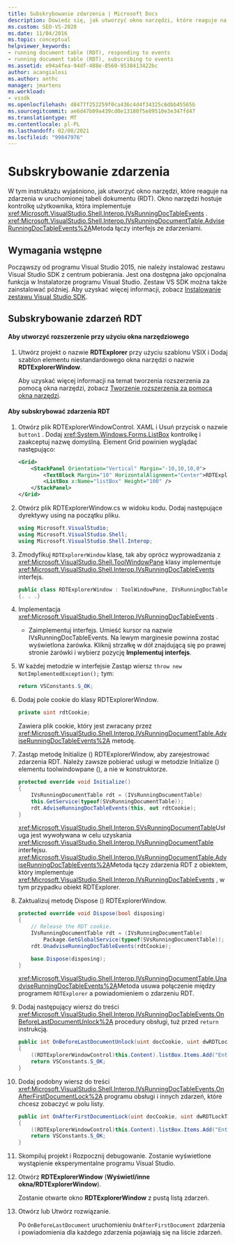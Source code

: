 ```yaml
---
title: Subskrybowanie zdarzenia | Microsoft Docs
description: Dowiedz się, jak utworzyć okno narzędzi, które reaguje na zdarzenia w uruchomionej tabeli dokumentów w zestawie SDK programu Visual Studio.
ms.custom: SEO-VS-2020
ms.date: 11/04/2016
ms.topic: conceptual
helpviewer_keywords:
- running document table (RDT), responding to events
- running document table (RDT), subscribing to events
ms.assetid: e94a4fea-94df-488e-8560-9538413422bc
author: acangialosi
ms.author: anthc
manager: jmartens
ms.workload:
- vssdk
ms.openlocfilehash: d8477f252259f0ca436c4d4f34325c6dbb45565b
ms.sourcegitcommit: ae6d47b09a439cd0e13180f5e89510e3e347fd47
ms.translationtype: MT
ms.contentlocale: pl-PL
ms.lasthandoff: 02/08/2021
ms.locfileid: "99847976"
---
```

# <a name="subscribing-to-an-event"></a>Subskrybowanie zdarzenia
W tym instruktażu wyjaśniono, jak utworzyć okno narzędzi, które reaguje na zdarzenia w uruchomionej tabeli dokumentu (RDT). Okno narzędzi hostuje kontrolkę użytkownika, która implementuje <xref:Microsoft.VisualStudio.Shell.Interop.IVsRunningDocTableEvents> . <xref:Microsoft.VisualStudio.Shell.Interop.IVsRunningDocumentTable.AdviseRunningDocTableEvents%2A>Metoda łączy interfejs ze zdarzeniami.

## <a name="prerequisites"></a>Wymagania wstępne
 Począwszy od programu Visual Studio 2015, nie należy instalować zestawu Visual Studio SDK z centrum pobierania. Jest ona dostępna jako opcjonalna funkcja w Instalatorze programu Visual Studio. Zestaw VS SDK można także zainstalować później. Aby uzyskać więcej informacji, zobacz [Instalowanie zestawu Visual Studio SDK](../extensibility/installing-the-visual-studio-sdk.md).

## <a name="subscribing-to-rdt-events"></a>Subskrybowanie zdarzeń RDT

#### <a name="to-create-an-extension-with-a-tool-window"></a>Aby utworzyć rozszerzenie przy użyciu okna narzędziowego

1. Utwórz projekt o nazwie **RDTExplorer** przy użyciu szablonu VSIX i Dodaj szablon elementu niestandardowego okna narzędzi o nazwie **RDTExplorerWindow**.

     Aby uzyskać więcej informacji na temat tworzenia rozszerzenia za pomocą okna narzędzi, zobacz [Tworzenie rozszerzenia za pomocą okna narzędzi](../extensibility/creating-an-extension-with-a-tool-window.md).

#### <a name="to-subscribe-to-rdt-events"></a>Aby subskrybować zdarzenia RDT

1. Otwórz plik RDTExplorerWindowControl. XAML i Usuń przycisk o nazwie `button1` . Dodaj <xref:System.Windows.Forms.ListBox> kontrolkę i zaakceptuj nazwę domyślną. Element Grid powinien wyglądać następująco:

    ```xml
    <Grid>
        <StackPanel Orientation="Vertical" Margin="-10,10,10,0">
            <TextBlock Margin="10" HorizontalAlignment="Center">RDTExplorerWindow</TextBlock>
            <ListBox x:Name="listBox" Height="100" />
        </StackPanel>
    </Grid>
    ```

2. Otwórz plik RDTExplorerWindow.cs w widoku kodu. Dodaj następujące dyrektywy using na początku pliku.

    ```csharp
    using Microsoft.VisualStudio;
    using Microsoft.VisualStudio.Shell;
    using Microsoft.VisualStudio.Shell.Interop;
    ```

3. Zmodyfikuj `RDTExplorerWindow` klasę, tak aby oprócz wyprowadzania z <xref:Microsoft.VisualStudio.Shell.ToolWindowPane> klasy implementuje <xref:Microsoft.VisualStudio.Shell.Interop.IVsRunningDocTableEvents> interfejs.

    ```csharp
    public class RDTExplorerWindow : ToolWindowPane, IVsRunningDocTableEvents
    {. . .}
    ```

4. Implementacja <xref:Microsoft.VisualStudio.Shell.Interop.IVsRunningDocTableEvents> .

    - Zaimplementuj interfejs. Umieść kursor na nazwie IVsRunningDocTableEvents. Na lewym marginesie powinna zostać wyświetlona żarówka. Kliknij strzałkę w dół znajdującą się po prawej stronie żarówki i wybierz pozycję **Implementuj interfejs**.

5. W każdej metodzie w interfejsie Zastąp wiersz `throw new NotImplementedException();` tym:

    ```csharp
    return VSConstants.S_OK;
    ```

6. Dodaj pole cookie do klasy RDTExplorerWindow.

    ```csharp
    private uint rdtCookie;
    ```

     Zawiera plik cookie, który jest zwracany przez <xref:Microsoft.VisualStudio.Shell.Interop.IVsRunningDocumentTable.AdviseRunningDocTableEvents%2A> metodę.

7. Zastąp metodę Initialize () RDTExplorerWindow, aby zarejestrować zdarzenia RDT. Należy zawsze pobierać usługi w metodzie Initialize () elementu toolwindowpane (), a nie w konstruktorze.

    ```csharp
    protected override void Initialize()
    {
        IVsRunningDocumentTable rdt = (IVsRunningDocumentTable)
        this.GetService(typeof(SVsRunningDocumentTable));
        rdt.AdviseRunningDocTableEvents(this, out rdtCookie);
    }
    ```

     <xref:Microsoft.VisualStudio.Shell.Interop.SVsRunningDocumentTable>Usługa jest wywoływana w celu uzyskania <xref:Microsoft.VisualStudio.Shell.Interop.IVsRunningDocumentTable> interfejsu. <xref:Microsoft.VisualStudio.Shell.Interop.IVsRunningDocumentTable.AdviseRunningDocTableEvents%2A>Metoda łączy zdarzenia RDT z obiektem, który implementuje <xref:Microsoft.VisualStudio.Shell.Interop.IVsRunningDocTableEvents> , w tym przypadku obiekt RDTExplorer.

8. Zaktualizuj metodę Dispose () RDTExplorerWindow.

    ```csharp
    protected override void Dispose(bool disposing)
    {
        // Release the RDT cookie.
        IVsRunningDocumentTable rdt = (IVsRunningDocumentTable)
            Package.GetGlobalService(typeof(SVsRunningDocumentTable));
        rdt.UnadviseRunningDocTableEvents(rdtCookie);

        base.Dispose(disposing);
    }
    ```

     <xref:Microsoft.VisualStudio.Shell.Interop.IVsRunningDocumentTable.UnadviseRunningDocTableEvents%2A>Metoda usuwa połączenie między programem `RDTExplorer` a powiadomieniem o zdarzeniu RDT.

9. Dodaj następujący wiersz do treści <xref:Microsoft.VisualStudio.Shell.Interop.IVsRunningDocTableEvents.OnBeforeLastDocumentUnlock%2A> procedury obsługi, tuż przed `return` instrukcją.

    ```csharp
    public int OnBeforeLastDocumentUnlock(uint docCookie, uint dwRDTLockType, uint dwReadLocksRemaining, uint dwEditLocksRemaining)
    {
        ((RDTExplorerWindowControl)this.Content).listBox.Items.Add("Entering OnBeforeLastDocumentUnlock");
        return VSConstants.S_OK;
    }
    ```

10. Dodaj podobny wiersz do treści <xref:Microsoft.VisualStudio.Shell.Interop.IVsRunningDocTableEvents.OnAfterFirstDocumentLock%2A> programu obsługi i innych zdarzeń, które chcesz zobaczyć w polu listy.

    ```csharp
    public int OnAfterFirstDocumentLock(uint docCookie, uint dwRDTLockType, uint dwReadLocksRemaining, uint dwEditLocksRemaining)
    {
        ((RDTExplorerWindowControl)this.Content).listBox.Items.Add("Entering OnAfterFirstDocumentLock");
        return VSConstants.S_OK;
    }
    ```

11. Skompiluj projekt i Rozpocznij debugowanie. Zostanie wyświetlone wystąpienie eksperymentalne programu Visual Studio.

12. Otwórz **RDTExplorerWindow** (**Wyświetl/inne okna/RDTExplorerWindow**).

     Zostanie otwarte okno **RDTExplorerWindow** z pustą listą zdarzeń.

13. Otwórz lub Utwórz rozwiązanie.

     Po `OnBeforeLastDocument` uruchomieniu `OnAfterFirstDocument` zdarzenia i powiadomienia dla każdego zdarzenia pojawiają się na liście zdarzeń.
